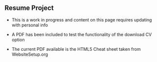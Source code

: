 ## Resume Project

- This is a work in progress and content on this page requires updating with personal info

- A PDF has been included to test the functionality of the download CV option

- The current PDF available is the HTML5 Cheat sheet taken from WebsiteSetup.org